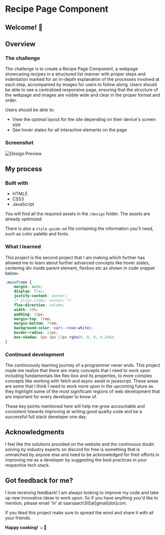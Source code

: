 # Recipe Page Component

## Welcome! 👋

## Overview

### The challenge

The challenge is to create a Recipe Page Component, a webpage showcasing recipes in a structured list manner with proper steps and indentation marked for an in-depth explanation of the processes involved at each step, accompanied by images for users to follow along. Users should be able to see a centralized responsive page, ensuring that the structure of the webpage and images are visible wide and clear in the proper format and order.

Users should be able to:

- View the optimal layout for the site depending on their device's screen size
- See hover states for all interactive elements on the page

### Screenshot

![Design Preview](./design/desktop-design.jpg)

## My process

### Built with

- HTML5
- CSS3
- JavaScript

You will find all the required assets in the `/design` folder. The assets are already optimized.

There is also a `style-guide.md` file containing the information you'll need, such as color palette and fonts.

### What I learned

This project is the second project that I am making which further has allowed me to learn about further advanced concepts like hover states, centering div inside parent element, flexbox etc as shown in code snippet below-

```css
.mainframe {
    margin: auto;
    display: flex;
    justify-content: center;
    /* align-items: center; */
    flex-direction: column;
    width: 50%;
    padding: 15px;
    margin-top: 7rem;
    margin-bottom: 7rem;
    background-color: var(--rose-white);
    border-radius: 12px;
    box-shadow: 8px 8px 17px rgba(0, 0, 0, 0.244);
}
```

### Continued development

The continuously learning journey of a programmer never ends. This project made me realize that there are many concepts that I need to work upon including fundamentals like flex-box and its properties, to more complex concepts like working with fetch and async await in javascript. These areas are some that I think I need to work more upon in the upcoming future as they highlight some of the most significant regions of web development that are important for every developer to know of. 

These key points mentioned here will help me grow accountable and consistent towards improving at writing good quality code and be a successful full stack developer one day.

## Acknowledgments

I feel like the solutions provided on the website and the continuous doubt solving by industry experts on discord for free is something that is unmatched by anyone else and need to be acknowledged for their efforts in improving me as a developer by suggesting the best practices in your respective tech stack.

## Got feedback for me?

I love receiving feedback! I am always looking to improve my code and take up new innovative ideas to work upon. So if you have anything you'd like to mention, please email 'hi' at saarsaach30[at]gmail[dot]com.

If you liked this project make sure to spread the word and share it with all your friends.

**Happy cooking!** ☺️🚀
